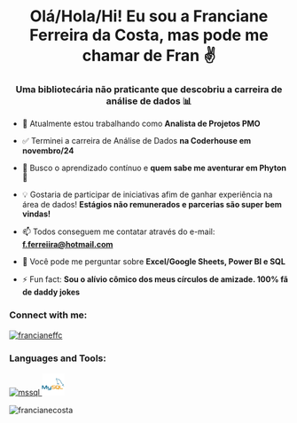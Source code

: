 <h1 align="center">Olá/Hola/Hi! Eu sou a Franciane Ferreira da Costa, mas pode me chamar de Fran ✌️</h1>
<h3 align="center">Uma bibliotecária não praticante que descobriu a carreira de análise de dados 📊</h3>

- 🔭 Atualmente estou trabalhando como **Analista de Projetos PMO**

- ✅ Terminei a carreira de Análise de Dados **na Coderhouse em novembro/24**

- 🌱 Busco o aprendizado contínuo e **quem sabe me aventurar em Phyton** 👀

- 💡 Gostaria de participar de iniciativas afim de ganhar experiência na área de dados! **Estágios não remunerados e parcerias são super bem vindas!**

- 📫 Todos conseguem me contatar através do e-mail: **f.ferreiira@hotmail.com**

- 📌 Você pode me perguntar sobre **Excel/Google Sheets, Power BI e SQL**

- ⚡ Fun fact: **Sou o alívio cômico dos meus círculos de amizade. 100% fã de daddy jokes**

<h3 align="left">Connect with me:</h3>
<p align="left">
<a href="https://linkedin.com/in/francianeffc" target="blank"><img align="center" src="https://raw.githubusercontent.com/rahuldkjain/github-profile-readme-generator/master/src/images/icons/Social/linked-in-alt.svg" alt="francianeffc" height="30" width="40" /></a>
</p>

<h3 align="left">Languages and Tools:</h3>
<p align="left"> <a href="https://www.microsoft.com/en-us/sql-server" target="_blank" rel="noreferrer"> <img src="https://www.svgrepo.com/show/303229/microsoft-sql-server-logo.svg" alt="mssql" width="40" height="40"/> </a> <a href="https://www.mysql.com/" target="_blank" rel="noreferrer"> <img src="https://raw.githubusercontent.com/devicons/devicon/master/icons/mysql/mysql-original-wordmark.svg" alt="mysql" width="40" height="40"/> </a> </p>

<p><img align="center" src="https://github-readme-stats.vercel.app/api/top-langs?username=francianecosta&show_icons=true&locale=en&layout=compact" alt="francianecosta" /></p>

<!---
- 👋 Hi, I’m @francianecosta
- 👀 I’m interested in ...
- 🌱 I’m currently learning ...
- 💞️ I’m looking to collaborate on ...
- 📫 How to reach me ...
- 😄 Pronouns: ...
- ⚡ Fun fact: ...

francianecosta/francianecosta is a ✨ special ✨ repository because its `README.md` (this file) appears on your GitHub profile.
You can click the Preview link to take a look at your changes.
--->
